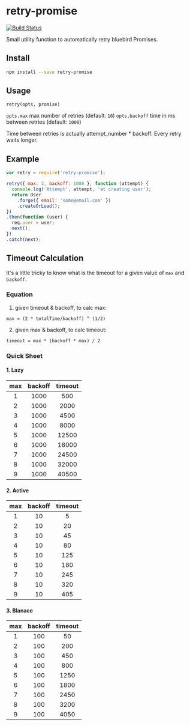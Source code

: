 # retry-promise

[![Build Status](https://travis-ci.org/olalonde/retry-promise.svg)](https://travis-ci.org/olalonde/retry-promise)

Small utility function to automatically retry bluebird Promises.

## Install

```bash
npm install --save retry-promise
```

## Usage

`retry(opts, promise)`

`opts.max` max number of retries (default: `10`)
`opts.backoff` time in ms between retries (default: `1000`)

Time between retries is actually attempt_number * backoff.
Every retry waits longer.

## Example

```javascript
var retry = require('retry-promise');

retry({ max: 3, backoff: 1000 }, function (attempt) {
  console.log('Attempt', attempt, 'at creating user');
  return User
    .forge({ email: 'some@email.com' })
    .createOrLoad();
})
.then(function (user) {
  req.user = user;
  next();
})
.catch(next);
```

## Timeout Calculation

It's a little tricky to know what is the timeout for a given value of `max` and `backoff`.

### Equation

1. given timeout & backoff, to calc max:
  ```
  max = (2 * totalTime/backoff) ^ (1/2) 
  ```
2. given max & backoff, to calc timeout:
  ```
  timeout = max * (backoff * max) / 2
  ```

### Quick Sheet

#### 1. Lazy

| max |backoff|timeout|
|:---:|:-----:|:-----:|
| 1 |	1000 |	500   |
| 2 |	1000 |	2000  |
| 3 |	1000 |	4500  |
| 4 |	1000 |	8000  |
| 5 |	1000 |	12500 |
| 6 |	1000 |	18000 |
| 7 |	1000 |	24500 |
| 8 |	1000 |	32000 |
| 9 |	1000 |	40500 |

#### 2. Active
| max |backoff|timeout|
|:---:|:-----:|:-----:|
| 1 |	10 |	5 |
| 2 |	10 |	20 |
| 3 |	10 |	45 |
| 4 |	10 |	80 |
| 5 |	10 |	125 |
| 6 |	10 |	180 |
| 7 |	10 |	245 |
| 8 |	10 |	320 |
| 9 |	10 |	405 |

#### 3. Blanace
| max |backoff|timeout|
|:---:|:-----:|:-----:|
| 1 |	100 |	50 |
| 2 |	100 |	200 |
| 3 |	100 |	450 |
| 4 |	100 |	800 |
| 5 |	100 |	1250 |
| 6 |	100 |	1800 |
| 7 |	100 |	2450 |
| 8 |	100 |	3200 |
| 9 |	100 |	4050 |
